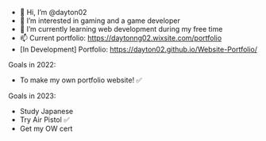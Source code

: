 - 👋 Hi, I’m @dayton02
- 👀 I’m interested in gaming and a game developer 
- 🌱 I’m currently learning web development during my free time
- 📫 Current portfolio: https://daytonng02.wixsite.com/portfolio
- [In Development] Portfolio: https://dayton02.github.io/Website-Portfolio/

           
           
 Goals in 2022:
 - To make my own portfolio website! ✅
 
 Goals in 2023:
 - Study Japanese
 - Try Air Pistol ✅
 - Get my OW cert
<!---
dayton02/dayton02 is a ✨ special ✨ repository because its `README.md` (this file) appears on your GitHub profile.
You can click the Preview link to take a look at your changes.
--->
